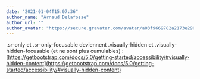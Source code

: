 ```yaml
---
date: "2021-01-04T15:07:36"
author_name: "Arnaud Delafosse"
author_url: ""
author_avatar: "https://secure.gravatar.com/avatar/a03f9669782a2173e29001550ccf0b2f?s=48&d=mm&r=g"
---
```

.sr-only et .sr-only-focusable deviennent .visually-hidden et .visually-hidden-focusable (et ne sont plus cumulables) : [https://getbootstrap.com/docs/5.0/getting-started/accessibility/#visually-hidden-content](https://getbootstrap.com/docs/5.0/getting-started/accessibility/#visually-hidden-content)